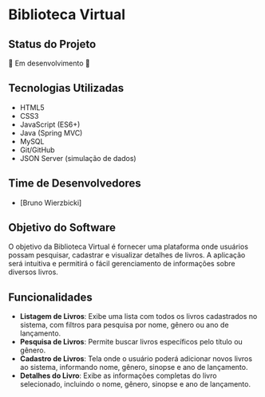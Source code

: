 # Biblioteca Virtual

## Status do Projeto
🚧 Em desenvolvimento 🚧

## Tecnologias Utilizadas
- HTML5
- CSS3
- JavaScript (ES6+)
- Java (Spring MVC)
- MySQL
- Git/GitHub
- JSON Server (simulação de dados)

## Time de Desenvolvedores
- [Bruno Wierzbicki]

  
## Objetivo do Software
O objetivo da Biblioteca Virtual é fornecer uma plataforma onde usuários possam pesquisar, cadastrar e visualizar detalhes de livros. A aplicação será intuitiva e permitirá o fácil gerenciamento de informações sobre diversos livros.

## Funcionalidades
- **Listagem de Livros**: Exibe uma lista com todos os livros cadastrados no sistema, com filtros para pesquisa por nome, gênero ou ano de lançamento.
- **Pesquisa de Livros**: Permite buscar livros específicos pelo título ou gênero.
- **Cadastro de Livros**: Tela onde o usuário poderá adicionar novos livros ao sistema, informando nome, gênero, sinopse e ano de lançamento.
- **Detalhes do Livro**: Exibe as informações completas do livro selecionado, incluindo o nome, gênero, sinopse e ano de lançamento.
